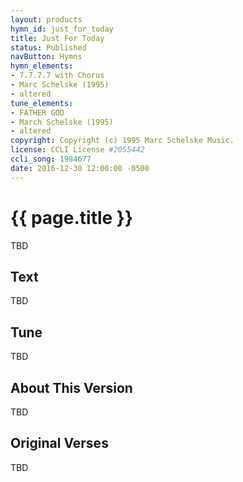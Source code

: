 ```yaml
---
layout: products
hymn_id: just_for_today
title: Just For Today
status: Published
navButton: Hymns
hymn_elements:
- 7.7.7.7 with Chorus
- Marc Schelske (1995)
- altered
tune_elements:
- FATHER GOD
- March Schelske (1995)
- altered
copyright: Copyright (c) 1995 Marc Schelske Music.
license: CCLI License #2055442
ccli_song: 1984677
date: 2016-12-30 12:00:00 -0500
---
```

# {{ page.title }}
TBD

## Text
TBD

## Tune
TBD

## About This Version
TBD

## Original Verses
TBD
